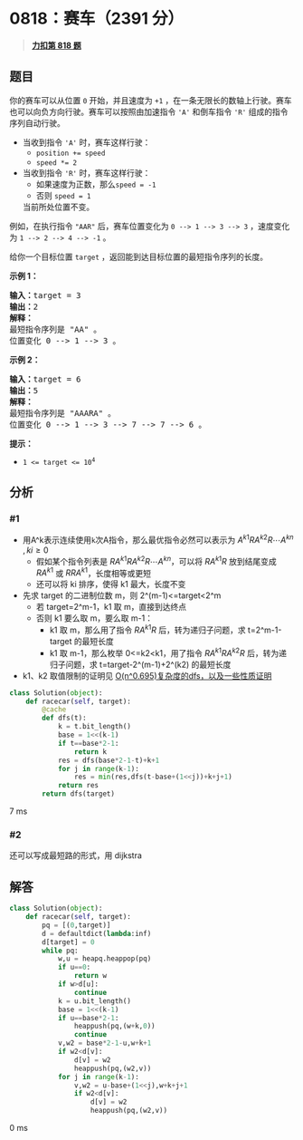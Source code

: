 # 0818：赛车（2391 分）


> <u>**[力扣第 818 题](https://leetcode.cn/problems/race-car/)**</u>

## 题目

你的赛车可以从位置 <code>0</code> 开始，并且速度为 <code>+1</code> ，在一条无限长的数轴上行驶。赛车也可以向负方向行驶。赛车可以按照由加速指令 <code>'A'</code> 和倒车指令 <code>'R'</code> 组成的指令序列自动行驶。
<ul>
<li>当收到指令 <code>'A'</code> 时，赛车这样行驶：
<ul>
<li><code>position += speed</code></li>
<li><code>speed *= 2</code></li>
</ul>
</li>
<li>当收到指令 <code>'R'</code> 时，赛车这样行驶：
<ul>
<li>如果速度为正数，那么<code>speed = -1</code></li>
<li>否则 <code>speed = 1</code></li>
</ul>
当前所处位置不变。</li>
</ul>

<p>例如，在执行指令 <code>"AAR"</code> 后，赛车位置变化为 <code>0 --&gt; 1 --&gt; 3 --&gt; 3</code> ，速度变化为 <code>1 --&gt; 2 --&gt; 4 --&gt; -1</code> 。</p>

<p>给你一个目标位置 <code>target</code> ，返回能到达目标位置的最短指令序列的长度。</p>



<p><strong>示例 1：</strong></p>

<pre>
<strong>输入：</strong>target = 3
<strong>输出：</strong>2
<strong>解释：</strong>
最短指令序列是 "AA" 。
位置变化 0 --&gt; 1 --&gt; 3 。
</pre>

<p><strong>示例 2：</strong></p>

<pre>
<strong>输入：</strong>target = 6
<strong>输出：</strong>5
<strong>解释：</strong>
最短指令序列是 "AAARA" 。
位置变化 0 --&gt; 1 --&gt; 3 --&gt; 7 --&gt; 7 --&gt; 6 。
</pre>



<p><strong>提示：</strong></p>

<ul>
<li><code>1 &lt;= target &lt;= 10<sup>4</sup></code></li>
</ul>




## 分析

### #1

- 用A^k表示连续使用`k`次A指令，那么最优指令必然可以表示为 $A^{k1}​RA^{k2}​R⋯A^{kn}​,ki​≥0$
	- 假如某个指令列表是 $RA^{k1}​RA^{k2}​R⋯A^{kn}​$，可以将 $RA^{k1}R$ 放到结尾变成 $RA^{k1}$ 或 $RRA^{k1}$，长度相等或更短
	- 还可以将 ki 排序，使得 k1 最大，长度不变
- 先求 target 的二进制位数 m，则 2^(m-1)<=target<2^m 
	- 若 target=2^m-1，k1 取 m，直接到达终点
	- 否则 k1 要么取 m，要么取 m-1：
		- k1 取 m，那么用了指令 $RA^{k1}R$ 后，转为递归子问题，求 t=2^m-1-target 的最短长度
		- k1 取 m-1，那么枚举 0<=k2<k1，用了指令 $RA^{k1}​RA^{k2}​R$ 后，转为递归子问题，求 t=target-2^(m-1)+2^(k2) 的最短长度
- k1、k2 取值限制的证明见 [O(n^0.695)复杂度的dfs，以及一些性质证明](https://leetcode.cn/problems/race-car/solutions/891407/onfu-za-du-de-dfsyi-ji-yi-xie-xing-zhi-z-1i47/)

```python
class Solution(object):
    def racecar(self, target):
        @cache
        def dfs(t):
            k = t.bit_length()
            base = 1<<(k-1)
            if t==base*2-1:
                return k
            res = dfs(base*2-1-t)+k+1
            for j in range(k-1):
                res = min(res,dfs(t-base+(1<<j))+k+j+1)
            return res
        return dfs(target)
```
7 ms

### #2

还可以写成最短路的形式，用 dijkstra
## 解答


```python
class Solution(object):
    def racecar(self, target):
        pq = [(0,target)]
        d = defaultdict(lambda:inf)
        d[target] = 0
        while pq:
            w,u = heapq.heappop(pq)
            if u==0:
                return w
            if w>d[u]:
                continue
            k = u.bit_length()
            base = 1<<(k-1)
            if u==base*2-1:
                heappush(pq,(w+k,0))
                continue
            v,w2 = base*2-1-u,w+k+1
            if w2<d[v]:
                d[v] = w2
                heappush(pq,(w2,v))
            for j in range(k-1):
                v,w2 = u-base+(1<<j),w+k+j+1
                if w2<d[v]:
                    d[v] = w2
                    heappush(pq,(w2,v))
```
0 ms
